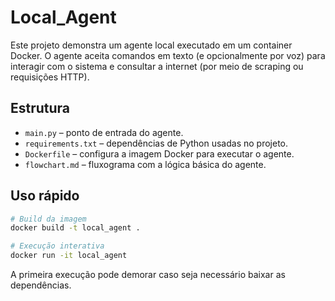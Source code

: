 # Local_Agent

Este projeto demonstra um agente local executado em um container Docker. O agente
aceita comandos em texto (e opcionalmente por voz) para interagir com o sistema e
consultar a internet (por meio de scraping ou requisições HTTP).

## Estrutura
- `main.py` – ponto de entrada do agente.
- `requirements.txt` – dependências de Python usadas no projeto.
- `Dockerfile` – configura a imagem Docker para executar o agente.
- `flowchart.md` – fluxograma com a lógica básica do agente.

## Uso rápido
```bash
# Build da imagem
docker build -t local_agent .

# Execução interativa
docker run -it local_agent
```

A primeira execução pode demorar caso seja necessário baixar as dependências.
